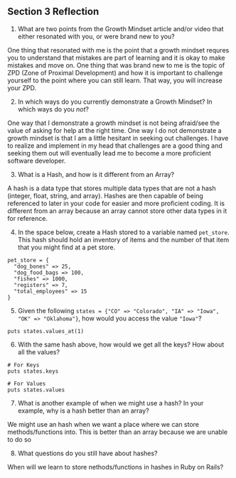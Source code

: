 ## Section 3 Reflection

1. What are two points from the Growth Mindset article and/or video that either resonated with you, or were brand new to you?

One thing that resonated with me is the point that a growth mindset requres you to understand that mistakes are part of learning and it is okay to make mistakes and move on. One thing that was brand new to me is the topic of ZPD (Zone of Proximal Development) and how it is important to challenge yourself to the point where you can still learn. That way, you will increase your ZPD.

2. In which ways do you currently demonstrate a Growth Mindset? In which ways do you _not_?

One way that I demonstrate a growth mindset is not being afraid/see the value of asking for help at the right time. One way I do not demonstrate a growth mindset is that I am a little hesitant in seeking out challenges. I have to realize and implement in my head that challenges are a good thing and seeking them out will eventually lead me to become a more proficient software developer.

3. What is a Hash, and how is it different from an Array?

A hash is a data type that stores multiple data types that are not a hash (integer, float, string, and array). Hashes are then capable of being referenced to later in your code for easier and more proficient coding. It is different from an array because an array cannot store other data types in it for reference. 

4. In the space below, create a Hash stored to a variable named `pet_store`.  This hash should hold an inventory of items and the number of that item that you might find at a pet store.

````
pet_store = {
  "dog_bones" => 25,
  "dog_food_bags => 100,
  "fishes" => 1000,
  "registers" => 7,
  "total_employees" => 15
}
````
5. Given the following `states = {"CO" => "Colorado", "IA" => "Iowa", "OK" => "Oklahoma"}`, how would you access the value `"Iowa"`?

````
puts states.values_at(1)
````

6. With the same hash above, how would we get all the keys?  How about all the values?
````
# For Keys
puts states.keys

# For Values
puts states.values
````
7. What is another example of when we might use a hash?  In your example, why is a hash better than an array?

We might use an hash when we want a place where we can store methods/functions into. This is better than an array because we are unable to do so

8. What questions do you still have about hashes?

When will we learn to store nethods/functions in hashes in Ruby on Rails?
